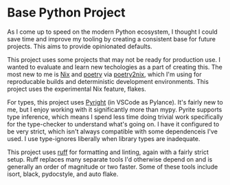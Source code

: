 # Base Python Project
As I come up to speed on the modern Python ecosystem, I thought I could save time and improve my tooling by creating a consistent base for future projects. This aims to provide opinionated defaults.

This project uses some projects that may not be ready for production use. I wanted to evaluate and learn new techologies as a part of creating this. The most new to me is [Nix](https://nixos.org/) and [poetry](https://python-poetry.org/) via [poetry2nix](https://github.com/nix-community/poetry2nix), which I'm using for reproducable builds and deterministic development environments. This project uses the experimental Nix feature, flakes.

For types, this project uses [Pyright](https://github.com/microsoft/pyright) (in VSCode as Pylance). It's fairly new to me, but I enjoy working with it significantly more than mypy. Pyrite supports type inference, which means I spend less time doing trivial work specifically for the type-checker to understand what's going on. I have it configured to be very strict, which isn't always compatible with some dependenceis I've used. I use type-ignores liberally when library types are inadequate.

This project uses [ruff](https://github.com/charliermarsh/ruff) for formatting and linting, again with a fairly strict setup. Ruff replaces many separate tools I'd otherwise depend on and is generally an order of magnitude or two faster. Some of these tools include isort, black, pydocstyle, and auto flake.